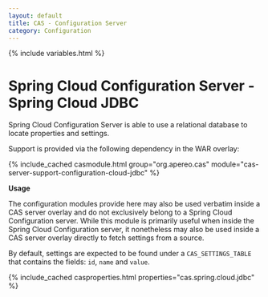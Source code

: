 ```yaml
---
layout: default
title: CAS - Configuration Server
category: Configuration
---
```


{% include variables.html %}

# Spring Cloud Configuration Server - Spring Cloud JDBC

Spring Cloud Configuration Server is able to use a relational database to locate properties and settings.

Support is provided via the following dependency in the WAR overlay:

{% include_cached casmodule.html group="org.apereo.cas" module="cas-server-support-configuration-cloud-jdbc" %}

<div class="alert alert-info mt-3"><strong>Usage</strong><p>The configuration modules provide here may also be used verbatim inside a CAS server overlay and do not exclusively belong to a Spring Cloud Configuration server. While this module is primarily useful when inside the Spring Cloud Configuration server, it nonetheless may also be used inside a CAS server overlay directly to fetch settings from a source.</p></div>

By default, settings are expected to be found under a `CAS_SETTINGS_TABLE` that contains the fields: `id`, `name` and `value`.

{% include_cached casproperties.html properties="cas.spring.cloud.jdbc" %}
